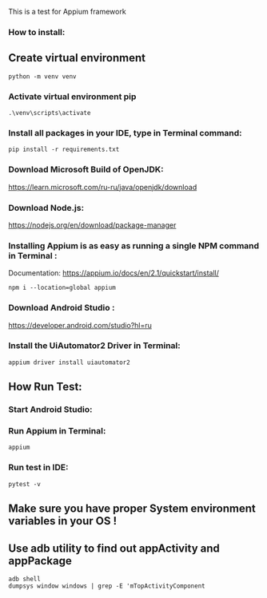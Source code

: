 This is a test for Appium framework


### How to install:

## Create virtual environment 
  ```
python -m venv venv 
  ```
### Activate virtual environment pip
  ```
.\venv\scripts\activate  
  ```
### Install all packages in your IDE,  type in  Terminal command:
  ```
pip install -r requirements.txt
  ```


### Download Microsoft Build of OpenJDK: 
https://learn.microsoft.com/ru-ru/java/openjdk/download

### Download Node.js: 
https://nodejs.org/en/download/package-manager


### Installing Appium is as easy as running a single NPM command in  Terminal  :
Documentation:
https://appium.io/docs/en/2.1/quickstart/install/

  ```
npm i --location=global appium
  ```

### Download Android Studio : 
https://developer.android.com/studio?hl=ru

### Install the UiAutomator2 Driver in  Terminal:
  ```
appium driver install uiautomator2
  ```

## How Run Test:

### Start Android Studio:

### Run Appium in  Terminal:
  ```
appium 
  ```


### Run test in IDE:
 ```
pytest -v 
  ``` 


## Make sure you have proper  System environment variables in your OS ! 

## Use adb utility to find out appActivity and appPackage

 ```
adb shell
dumpsys window windows | grep -E 'mTopActivityComponent
  ``` 

 








